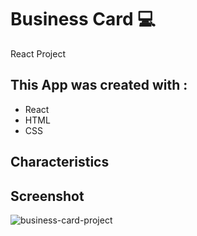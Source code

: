 # Business Card :computer:

React Project

## This App was created with :

* React
* HTML
* CSS

## Characteristics

## Screenshot
![business-card-project](https://user-images.githubusercontent.com/108081381/191763526-2cef63d1-2e81-4253-bb97-cf32fe8aa095.png)
